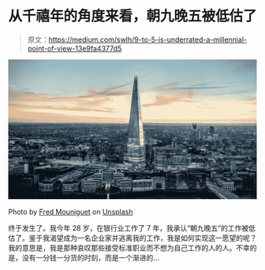 # 从千禧年的角度来看，朝九晚五被低估了

> 原文：<https://medium.com/swlh/9-to-5-is-underrated-a-millennial-point-of-view-13e9fa4377d5>

![](img/1da458062650bcba03de1c132aae738f.png)

Photo by [Fred Mouniguet](https://unsplash.com/@fwed?utm_source=medium&utm_medium=referral) on [Unsplash](https://unsplash.com?utm_source=medium&utm_medium=referral)

终于发生了。我今年 28 岁，在银行业工作了 7 年，我承认“朝九晚五”的工作被低估了。鉴于我渴望成为一名企业家并逃离我的工作，我是如何实现这一愿望的呢？我的意思是，我是那种哀叹那些接受标准职业而不想为自己工作的人的人。不幸的是，没有一分钱一分货的时刻，而是一个渐进的…